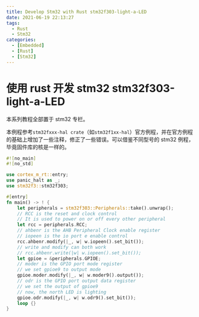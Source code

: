 ```yaml
---
title: Develop Stm32 with Rust stm32f303-light-a-LED
date: 2021-06-19 22:13:27
tags:
  - Rust
  - Stm32
categories:
  - [Embedded]
  - [Rust]
  - [Stm32]
---
```


# 使用 rust 开发 stm32 stm32f303-light-a-LED

本系列教程全部置于 stm32 专栏。

本例程参考`stm32fxxx-hal crate`（如`stm32f1xx-hal`）官方例程，并在官方例程的基础上增加了一些注释，修正了一些错误。可以借鉴不同型号的 stm32 例程，毕竟固件库的核是一样的。

```rust
#![no_main]
#![no_std]

use cortex_m_rt::entry;
use panic_halt as _;
use stm32f3::stm32f303;

#[entry]
fn main() -> ! {
    let peripherals = stm32f303::Peripherals::take().unwrap();
    // RCC is the reset and clock control
    // It is used to power on or off every other peripheral
    let rcc = peripherals.RCC;
    // ahbenr is the AHB Peripheral Clock enable register
    // iopeen is the io port e enable control
    rcc.ahbenr.modify(|_, w| w.iopeen().set_bit());
    // write and modify can both work
    // rcc.ahbenr.write(|w| w.iopeen().set_bit());
    let gpioe = &peripherals.GPIOE;
    // moder is the GPIO port mode register
    // we set gpioe9 to output mode
    gpioe.moder.modify(|_, w| w.moder9().output());
    // odr is the GPIO port output data register
    // we set the output of gpioe9
    // now, the north LED is lighting
    gpioe.odr.modify(|_, w| w.odr9().set_bit());
    loop {}
}
```
